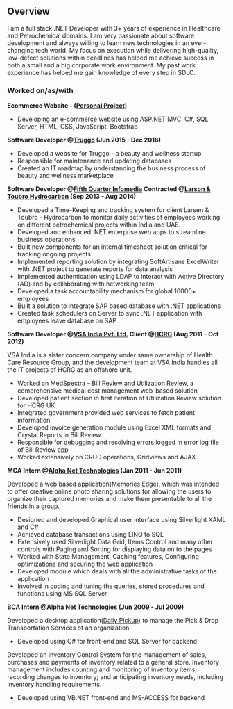 ## Overview

I am a full stack .NET Developer with 3+ years of experience in Healthcare and Petrochemical domains. I am very passionate about software development and always willing to learn new technologies in an ever-changing tech world. My focus on execution while delivering high-quality, low-defect solutions within deadlines has helped me achieve success in both a small and a big corporate work environment. My past work experience has helped me gain knowledge of every step in SDLC.

### Worked on/as/with
**Ecommerce Website - ([Personal Project](https://github.com/kaurgurpal/EcommerceWebsite))**
* Developing an e-commerce website using ASP.NET MVC, C#, SQL Server, HTML, CSS, JavaScript, Bootstrap

**Software Developer @[Truggo](https://www.linkedin.com/company/truggoapp) (Jun 2015 - Dec 2016)**
* Developed a website for Truggo - a beauty and wellness startup 
* Responsible for maintenance and updating databases
* Created an IT roadmap by understanding the business process of beauty and wellness marketplace 

**Software Developer @[Fifth Quarter Infomedia](http://www.5thquarter.net/) Contracted  @[Larson & Toubro Hydrocarbon](http://www.lnthydrocarbon.com/) (Sep 2013 - Aug 2014)** 
* Developed a Time-Keeping and tracking system for client Larsen & Toubro - Hydrocarbon to monitor daily activities of                     employees working on different petrochemical projects within India and UAE.
* Developed and enhanced .NET enterprise web apps to streamline business operations
* Built new components for an internal timesheet solution critical for tracking ongoing projects
* Implemented reporting solution by integrating SoftArtisans ExcelWriter with .NET project to generate reports for data                   analysis 
* Implemented authentication using LDAP to interact with Active Directory (AD) and by collaborating with networking team
* Developed a task accountability mechanism for global 10000+ employees
* Built a solution to integrate SAP based database with .NET applications 
* Created task schedulers on Server to sync .NET application with employees leave database on SAP

**Software Developer  @[VSA India Pvt. Ltd.](http://www.vsaindia.com/)  Client @[HCRG](http://www.hcrg.com/) (Aug 2011 - Oct 2012)**

VSA India is a sister concern company under same ownership of Health Care Resource Group, and the development team at VSA               India handles all the IT projects of HCRG as an offshore unit. 
* Worked on MedSpectra – Bill Review and Utilization Review, a comprehensive medical cost management web-based solution 
* Developed patient section in first iteration of Utilization Review solution for HCRG UK 
* Integrated government provided web services to fetch patient information
* Developed invoice generation module using Excel XML formats and Crystal Reports in Bill Review 
* Responsible for debugging and resolving errors logged in error log file of Bill Review app
* Worked extensively on CRUD operations, Gridviews and AJAX

**MCA Intern  @[Alpha Net Technologies](http://www.anetcorp.com/) (Jan 2011 - Jun 2011)**

Developed a web based application([Memories Edge](https://github.com/kaurgurpal/MemoriesEdge)), which was intended to offer creative online photo sharing solutions for allowing the users to organize their captured memories and make them presentable to all the friends in a group. 
* Designed and developed Graphical user interface using Silverlight XAML and C#
* Achieved database transactions using LINQ to SQL
* Extensively used Silverlight Data Grid, Items Control and many other controls with Paging and Sorting for displaying data               on to the pages
* Worked with State Management, Caching features, Configuring optimizations and securing the web application
* Developed module which deals with all the administrative tasks of the application
* Involved in coding and tuning the queries, stored procedures and functions using MS SQL Server

**BCA Intern  @[Alpha Net Technologies](http://www.anetcorp.com/) (Jun 2009 - Jul 2009)**

Developed a desktop application([Daily Pickup](https://github.com/kaurgurpal/DailyPickup)) to manage the Pick & Drop Transportation Services of an organization. 
* Developed using C# for front-end and SQL Server for backend 

Developed an Inventory Control System for the management of sales, purchases and payments of inventory related to a general             store. Inventory management includes counting and monitoring of inventory items; recording changes to inventory; and                     anticipating inventory needs, including inventory handling requirements.   
* Developed using VB.NET front-end and MS-ACCESS for backend 

